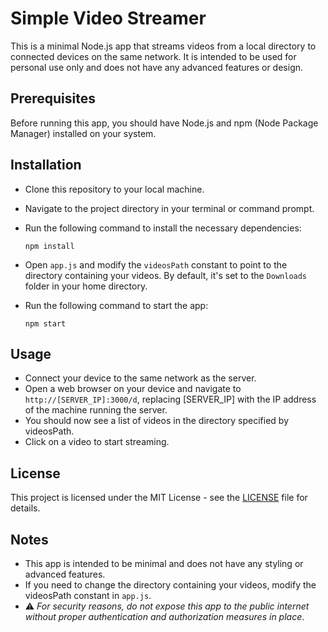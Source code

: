# Simple Video Streamer

This is a minimal Node.js app that streams videos from a local directory to connected devices on the same network. It is intended to be used for personal use only and does not have any advanced features or design.

## Prerequisites

Before running this app, you should have Node.js and npm (Node Package Manager) installed on your system.

## Installation

- Clone this repository to your local machine.

- Navigate to the project directory in your terminal or command prompt.

- Run the following command to install the necessary dependencies:
  
    `npm install`
- Open `app.js` and modify the `videosPath` constant to point to the directory containing your videos. By default, it's set to the `Downloads` folder in your home directory.

- Run the following command to start the app:
  
    `npm start`

## Usage

- Connect your device to the same network as the server.
- Open a web browser on your device and navigate to `http://[SERVER_IP]:3000/d`, replacing [SERVER_IP] with the IP address of the machine running the server.
-  You should now see a list of videos in the directory specified by videosPath.
- Click on a video to start streaming.

## License

This project is licensed under the MIT License - see the [LICENSE](LICENSE) file for details.

## Notes

- This app is intended to be minimal and does not have any styling or advanced features.
- If you need to change the directory containing your videos, modify the videosPath constant in `app.js`.
- ⚠️ *For security reasons, do not expose this app to the public internet without proper authentication and authorization measures in place*.